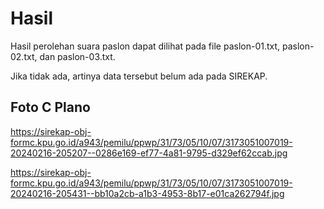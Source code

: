# Hasil

Hasil perolehan suara paslon dapat dilihat pada file paslon-01.txt, paslon-02.txt, dan paslon-03.txt.

Jika tidak ada, artinya data tersebut belum ada pada SIREKAP.

## Foto C Plano

https://sirekap-obj-formc.kpu.go.id/a943/pemilu/ppwp/31/73/05/10/07/3173051007019-20240216-205207--0286e169-ef77-4a81-9795-d329ef62ccab.jpg

https://sirekap-obj-formc.kpu.go.id/a943/pemilu/ppwp/31/73/05/10/07/3173051007019-20240216-205431--bb10a2cb-a1b3-4953-8b17-e01ca262794f.jpg

